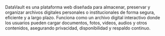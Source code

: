 DataVault es una plataforma web diseñada para almacenar, preservar y organizar archivos digitales personales o institucionales de forma segura, eficiente y a largo plazo. Funciona como un archivo digital interactivo donde los usuarios pueden cargar documentos, fotos, videos, audios y otros contenidos, asegurando privacidad, disponibilidad y respaldo continuo.

